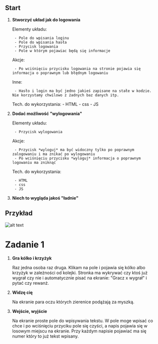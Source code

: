 ## Start

1) **Stworzyć układ jak do logowania**
      
      Elementy układu:
      
        - Pole do wpisania loginu
        - Pole do wpisania hasła
        - Przycisk logowania
        - Pole w którym pojawiac będą się informacje
        
      Akcje:
      
        - Po wciśnięciu przycisku logowania na stronie pojawia się informacja o poprawnym lub błędnym logowaniu
        
      Inne:
      
        - Hasło i login ma być jedno jakieś zapisane na stałe w kodzie. Nie korzystamy chwilowo z żadnych baz danych itp.
        
        
      Tech. do wykorzystania:
        - HTML
        - css
        - JS
        
2) **Dodać możliwość "wylogowania"**
      
      Elementy układu:
      
        - Przycisk wylogowania
      
      Akcje:
      
        - Przycisk *wyloguj* ma być widoczny tylko po poprawnym zalogowaniu i ma znikać po wylogowaniu
        - Po wciśnięciu przycisku *wyloguj* informacja o poprawnym logowaniu ma zniknąć
        
      Tech. do wykorzystania:
      
        - HTML
        - css
        - JS
        
3) **Niech to wygląda jakoś "ładnie"**

## Przykład
![alt text](https://dawidkulpa.pl/imgs/exmpl.png "Logo Title Text 1")

# Zadanie 1

1) **Gra kólko i krzyżyk**
      
      Raz jedna osoba raz druga. Klikam na pole i pojawia się kólko albo krzyżyk w zależności od kolejki.
      Stronka ma wykrywać czy ktoś już wygrał czy nie i automatycznie pisać na ekranie:
      "Gracz x wygrał" i pytać czy rewanż. 
      
2) **Widzę cię**

      Na ekranie para oczu których zierenice podążają za myszką.
      
3) **Wejście, wyjście**

      Na ekranie proste pole do wpisywania tekstu. W pole moge wpisać co chce i po wciśnięciu przyciku pole się czyści, a           napis pojawia się w losowym  miejscu na ekranie. Przy każdym napisie pojawiać ma się numer który to już tekst wpisany.
